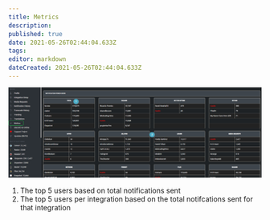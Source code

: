 ```yaml
---
title: Metrics
description: 
published: true
date: 2021-05-26T02:44:04.633Z
tags: 
editor: markdown
dateCreated: 2021-05-26T02:44:04.633Z
---
```


![metrics.png](/metrics.png)

1. The top 5 users based on total notifications sent
2. The top 5 users per integration based on the total notifcations sent for that integration